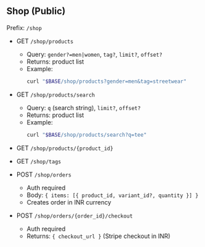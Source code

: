 ## Shop (Public)

Prefix: `/shop`

- GET `/shop/products`
  - Query: `gender?=men|women`, `tag?`, `limit?`, `offset?`
  - Returns: product list
  - Example:
    ```bash
    curl "$BASE/shop/products?gender=men&tag=streetwear"
    ```

- GET `/shop/products/search`
  - Query: `q` (search string), `limit?`, `offset?`
  - Returns: product list
  - Example:
    ```bash
    curl "$BASE/shop/products/search?q=tee"
    ```

- GET `/shop/products/{product_id}`

- GET `/shop/tags`

- POST `/shop/orders`
  - Auth required
  - Body: `{ items: [{ product_id, variant_id?, quantity }] }`
  - Creates order in INR currency

- POST `/shop/orders/{order_id}/checkout`
  - Auth required
  - Returns: `{ checkout_url }` (Stripe checkout in INR)
